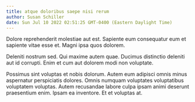 ```yaml
---
title: atque doloribus saepe nisi rerum
author: Susan Schiller
date: Sun Jul 10 2022 02:51:25 GMT-0400 (Eastern Daylight Time)
---
```

Dolore reprehenderit molestiae aut est. Sapiente eum consequatur eum et sapiente vitae esse et. Magni ipsa quos dolorem.

 Deleniti nostrum sed. Qui maxime autem quae. Ducimus distinctio deleniti aut id corrupti. Enim et cum aut dolorem modi non voluptate.

 Possimus sint voluptas et nobis dolorum. Autem eum adipisci omnis minus aspernatur perspiciatis dolores. Omnis numquam voluptates voluptatibus voluptatem voluptas. Autem recusandae labore culpa ipsam animi deserunt praesentium enim. Ipsam ea inventore. Et et voluptas at.